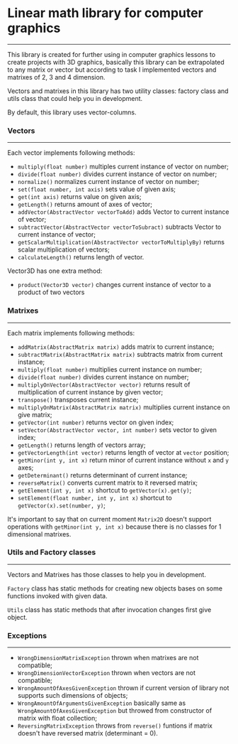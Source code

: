 # Linear math library for computer graphics

---

This library is created for further using in computer graphics lessons to create
projects with 3D graphics, basically this library can be extrapolated to any
matrix or vector but according to task I implemented vectors and matrixes of
2, 3 and 4 dimension.

Vectors and matrixes in this library has two utility classes: factory class and
utils class that could help you in development.

By default, this library uses vector-columns.

### Vectors

---

Each vector implements following methods:

* `multiply(float number)` multiples current instance of vector on number;
* `divide(float number)` divides current instance of vector on number;
* `normalize()` normalizes current instance of vector on number;
* `set(float number, int axis)` sets value of given axis;
* `get(int axis)` returns value on given axis;
* `getLength()` returns amount of axes of vector;
* `addVector(AbstractVector vectorToAdd)` adds Vector to current instance of vector;
* `subtractVector(AbstractVector vectorToSubract)` subtracts Vector to current instance of vector;
* `getScalarMultiplication(AbstractVector vectorToMultiplyBy)` returns scalar multiplication of vectors;
* `calculateLength()` returns length of vector.

Vector3D has one extra method:
* `product(Vector3D vector)` changes current instance of vector to a product of two vectors

### Matrixes

---

Each matrix implements following methods:

* `addMatrix(AbstractMatrix matrix)` adds matrix to current instance;
* `subtractMatrix(AbstractMatrix matrix)` subtracts matrix from current instance;
* `multiply(float number)` multiplies current instance on number;
* `divide(float number)` divides current instance on number;
* `multiplyOnVector(AbstractVector vector)` returns result of multiplication of current instance by given vector;
* `transpose()` transposes current instance;
* `multiplyOnMatrix(AbstractMatrix matrix)` multiplies current instance on give matrix;
* `getVector(int number)` returns vector on given index;
* `setVector(AbstractVector vector, int number)` sets vector to given index;
* `getLength()` returns length of vectors array;
* `getVectorLength(int vector)` returns length of vector at `vector` position;
* `getMinor(int y, int x)` return minor of current instance without `x` and `y` axes;
* `getDeterminant()` returns determinant of current instance;
* `reverseMatrix()` converts current matrix to it reversed matrix;
* `getElement(int y, int x)` shortcut to `getVector(x).get(y)`;
* `setElement(float number, int y, int x)` shortcut to `getVector(x).set(number, y)`;

It's important to say that on current moment `Matrix2D` doesn't support operations
with `getMinor(int y, int x)` because there is no classes for 1 dimensional matrixes.

### Utils and Factory classes

----

Vectors and Matrixes has those classes to help you in development.

`Factory` class has static methods for creating new objects bases on some functions
invoked with given data.

`Utils` class has static methods that after invocation changes first give object.

### Exceptions

---

* `WrongDimensionMatrixException` thrown when matrixes are not compatible;
* `WrongDimensionVectorException` thrown when vectors are not compatible;
* `WrongAmountOfAxesGivenException` thrown if current version of library not supports such dimensions of objects;
* `WrongAmountOfArgumentsGivenException` basically same as `WrongAmountOfAxesGivenException` but throwed from constructor of matrix with float collection;
* `ReversingMatrixException` throws from `reverse()` funtions if matrix doesn't have reversed matrix (determinant = 0).
